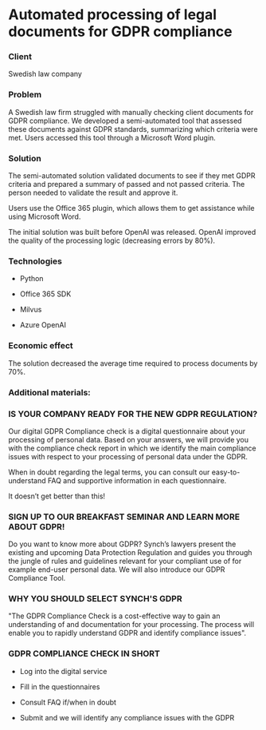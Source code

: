 # Automated processing of legal documents for GDPR compliance 
### Client

Swedish law company

  


### Problem

A Swedish law firm struggled with manually checking client documents for GDPR compliance. We developed a semi-automated tool that assessed these documents against GDPR standards, summarizing which criteria were met. Users accessed this tool through a Microsoft Word plugin.

  


  


### Solution

The semi-automated solution validated documents to see if they met GDPR criteria and prepared a summary of passed and not passed criteria. The person needed to validate the result and approve it.

Users use the Office 365 plugin, which allows them to get assistance while using Microsoft Word.

The initial solution was built before OpenAI was released. OpenAI improved the quality of the processing logic (decreasing errors by 80%). 

  


### Technologies

* Python


* Office 365 SDK


* Milvus


* Azure OpenAI



  


### Economic effect

The solution decreased the average time required to process documents by 70%.

  


### 

  


### Additional materials:

### IS YOUR COMPANY READY FOR THE NEW GDPR REGULATION?

Our digital GDPR Compliance check is a digital questionnaire about your processing of personal data. Based on your answers, we will provide you with the compliance check report in which we identify the main compliance issues with respect to your processing of personal data under the GDPR.

When in doubt regarding the legal terms, you can consult our easy-to-understand FAQ and supportive information in each questionnaire.

It doesn’t get better than this!

### SIGN UP TO OUR BREAKFAST SEMINAR AND LEARN MORE ABOUT GDPR!

Do you want to know more about GDPR? Synch’s lawyers present the existing and upcoming Data Protection Regulation and guides you through the jungle of rules and guidelines relevant for your compliant use of for example end-user personal data. We will also introduce our GDPR Compliance Tool.

### WHY YOU SHOULD SELECT SYNCH'S GDPR

"The GDPR Compliance Check is a cost-effective way to gain an understanding of and documentation for your processing. The process will enable you to rapidly understand GDPR and identify compliance issues".

### GDPR COMPLIANCE CHECK IN SHORT

* Log into the digital service 


* Fill in the questionnaires 


* Consult FAQ if/when in doubt 


* Submit and we will identify any compliance issues with the GDPR
